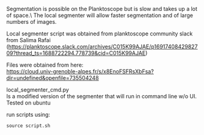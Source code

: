 Segmentation is possible on the Planktoscope but is slow and takes up a lot of space.\ 
The local segmenter will allow faster segmentation and of large numbers of images. 

Local segmenter script was obtained from planktoscope community slack from Salima Rafai (https://planktoscope.slack.com/archives/C015K99AJAE/p1691740842982709?thread_ts=1688722294.778739&cid=C015K99AJAE)

Files were obtained from here: \
https://cloud.univ-grenoble-alpes.fr/s/x8EnoFSFRsXbFsa?dir=undefined&openfile=735504248

local_segmenter_cmd.py \
Is a modified version of the segmenter that will run in command line w/o UI.\
Tested on ubuntu

run scripts using:

```
source script.sh
```
